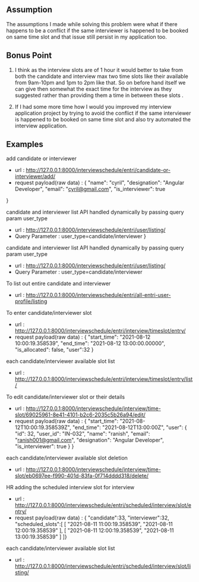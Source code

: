 
## Assumption
The assumptions I made while solving this problem were what if there happens to be a conflict if the same interviewer is happened to be booked
on same time slot and that issue still persist in my application too.


## Bonus Point

1. I think as the interview slots are of 1 hour it would better to take from both the candidate and interview max two time slots like their available from
   9am-10pm and 1pm to 2pm like that. So on before hand itself we can give then somewhat the exact time for the interview as they suggested rather than
   providing them a time in between these slots .

2. If I had some more time how I would you improved my interview application project by trying to avoid the
   conflict if the same interviewer is happened to be booked on same time slot and also try automated the interview application.
   
   
## Examples

add candidate or interviewer

- url : http://127.0.0.1:8000/interviewschedule/entri/candidate-or-interviewer/add/
- request payload(raw data) : {
    "name": "cyril",
    "designation": "Angular Developer",
    "email": "cyril@gmail.com",
    "is_interviewer": true
   
}

candidate and interviewer list API handled dynamically by passing query param user_type

- url : http://127.0.0.1:8000/interviewschedule/entri/user/listing/
- Query Parameter : user_type=candidate/interviewer
}


candidate and interviewer list API handled dynamically by passing query param user_type

- url : http://127.0.0.1:8000/interviewschedule/entri/user/listing/
- Query Parameter : user_type=candidate/interviewer



To list out entire candidate and interviewer

- url : http://127.0.0.1:8000/interviewschedule/entri/all-entri-user-profile/listing


To enter candidate/interviewer slot

- url : http://127.0.0.1:8000/interviewschedule/entri/interview/timeslot/entry/
- request payload(raw data) : {
    "start_time": "2021-08-12 10:00:19.358539",
    "end_time": "2021-08-12 13:00:00.00000",
    "is_allocated": false,
    "user":32
}


each candidate/interviewer available slot list

- url : http://127.0.0.1:8000/interviewschedule/entri/interview/timeslot/entry/list/


To edit candidate/interviewer slot or their details

- url : http://127.0.0.1:8000/interviewschedule/interview/time-slot/69025961-8e41-4101-b2c6-2035c5b26a94/edit/
- request payload(raw data) : {   "start_time": "2021-08-12T10:00:19.358539Z",
        "end_time": "2021-08-12T13:00:00Z",
        "user": {
            "id": 32,
            "user_id": "IN-032",
            "name": "ranish",
            "email": "ranish001@gmail.com",
            "designation": "Angular Developer",
            "is_interviewer": true
        }
}


each candidate/interviewer available slot deletion

- url : http://127.0.0.1:8000/interviewschedule/interview/time-slot/eb0697ee-f990-401d-83fa-0f714dddd318/delete/



HR adding the scheduled interview slot for interview 

- url : http://127.0.0.1:8000/interviewschedule/entri/scheduled/interview/slot/entry/
- request payload(raw data) : {
    "candidate":33,
    "interviewer":32,
    "scheduled_slots":[
            [
                "2021-08-11 11:00:19.358539",
                "2021-08-11 12:00:19.358539"
            ],
            [
                "2021-08-11 12:00:19.358539",
                "2021-08-11 13:00:19.358539"
            ]
        ]}
        
        
  
each candidate/interviewer available slot list

- url : http://127.0.0.1:8000/interviewschedule/entri/scheduled/interview/slot/listing/





